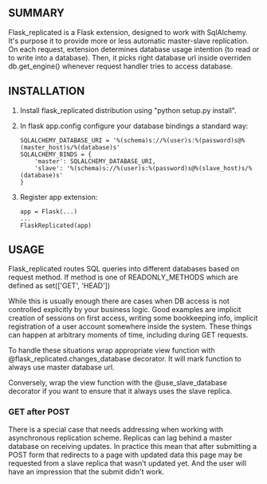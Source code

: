 ## SUMMARY

Flask_replicated is a Flask extension, designed to work with SqlAlchemy.
It's purpose it to provide more or less automatic master-slave replication.
On each request, extension determines database usage intention
(to read or to write into a database).
Then, it picks right database url inside overriden db.get_engine() whenever
request handler tries to access database.


## INSTALLATION

1.  Install flask_replicated distribution using "python setup.py install".

2.  In flask app.config configure your database bindings a standard way:

        SQLALCHEMY_DATABASE_URI = '%(schema)s://%(user)s:%(password)s@%(master_host)s/%(database)s'
        SQLALCHEMY_BINDS = {
            'master': SQLALCHEMY_DATABASE_URI,
            'slave': '%(schema)s://%(user)s:%(password)s@%(slave_host)s/%(database)s'
        }

4.  Register app extension:

        app = Flask(...)
        ...
        FlaskReplicated(app)


## USAGE

Flask_replicated routes SQL queries into different databases based on request method.
If method is one of READONLY_METHODS which are defined as set(['GET', 'HEAD'])

While this is usually enough there are cases when DB access is not controlled
explicitly by your business logic. Good examples are implicit creation of
sessions on first access, writing some bookkeeping info, implicit registration
of a user account somewhere inside the system. These things can happen at
arbitrary moments of time, including during GET requests.

To handle these situations wrap appropriate view function with
@flask_replicated.changes_database decorator.
It will mark function to always use master database url.

Conversely, wrap the view function with the @use_slave_database
decorator if you want to ensure that it always uses
the slave replica.

### GET after POST

There is a special case that needs addressing when working with asynchronous
replication scheme. Replicas can lag behind a master database on receiving
updates. In practice this mean that after submitting a POST form that redirects
to a page with updated data this page may be requested from a slave replica
that wasn't updated yet. And the user will have an impression that the submit
didn't work.
